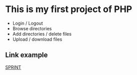 # This is my first project of PHP


* Login / Logout
* Browse directories
* Add directories / delete files
* Upload / download files

## Link example

[SPRINT](http://127.0.0.1/app7/index.php)
